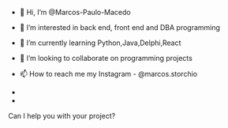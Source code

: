 - 👋 Hi, I’m @Marcos-Paulo-Macedo
- 👀 I’m interested in back end, front end and DBA programming
- 🌱 I’m currently learning Python,Java,Delphi,React
- 💞️ I’m looking to collaborate on programming projects
- 📫 How to reach me my Instagram - @marcos.storchio
- 

- 
Can I help you with your project?

<!---
Marcos-Paulo-Macedo/Marcos-Paulo-Macedo is a ✨ special ✨ repository because its `README.md` (this file) appears on your GitHub profile.
You can click the Preview link to take a look at your changes.
--->
